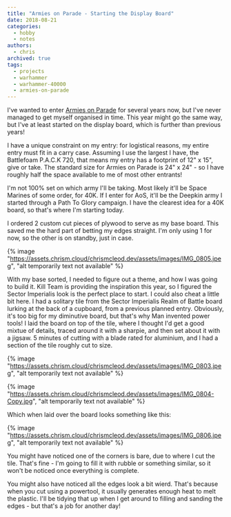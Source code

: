 ```yaml
---
title: "Armies on Parade - Starting the Display Board"
date: 2018-08-21
categories:
  - hobby
  - notes
authors:
  - chris
archived: true
tags:
  - projects
  - warhammer
  - warhammer-40000
  - armies-on-parade
---
```


I've wanted to enter [Armies on Parade](https://armiesonparade.com/) for several years now, but I've never managed to get myself organised in time. This year might go the same way, but I've at least started on the display board, which is further than previous years!

I have a unique constraint on my entry: for logistical reasons, my entire entry must fit in a carry case. Assuming I use the largest I have, the Battlefoam P.A.C.K 720, that means my entry has a footprint of 12" x 15", give or take. The standard size for Armies on Parade is 24" x 24" - so I have roughly half the space available to me of most other entrants!

I'm not 100% set on which army I'll be taking. Most likely it'll be Space Marines of some order, for 40K. If I enter for AoS, it'll be the Deepkin army I started through a Path To Glory campaign. I have the clearest idea for a 40K board, so that's where I'm starting today.

I ordered 2 custom cut pieces of plywood to serve as my base board. This saved me the hard part of betting my edges straight. I'm only using 1 for now, so the other is on standby, just in case.

{% image "https://assets.chrism.cloud/chrismcleod.dev/assets/images/IMG_0805.jpeg", "alt temporarily text not available" %}

With my base sorted, I needed to figure out a theme, and how I was going to build it. Kill Team is providing the inspiration this year, so I figured the Sector Imperialis look is the perfect place to start. I could also cheat a little bit here. I had a solitary tile from the Sector Imperialis Realm of Battle board lurking at the back of a cupboard, from a previous planned entry. Obviously, it's too big for my diminutive board, but that's why Man invented power tools! I laid the board on top of the tile, where I thought I'd get a good mixtue of details, traced around it with a sharpie, and then set about it with a jigsaw. 5 minutes of cutting with a blade rated for aluminium, and I had a section of the tile roughly cut to size.

{% image "https://assets.chrism.cloud/chrismcleod.dev/assets/images/IMG_0803.jpeg", "alt temporarily text not available" %}

{% image "https://assets.chrism.cloud/chrismcleod.dev/assets/images/IMG_0804-Copy.jpg", "alt temporarily text not available" %}

Which when laid over the board looks something like this:

{% image "https://assets.chrism.cloud/chrismcleod.dev/assets/images/IMG_0806.jpeg", "alt temporarily text not available" %}

You might have noticed one of the corners is bare, due to where I cut the tile. That's fine - I'm going to fill it with rubble or something similar, so it won't be noticed once everything is complete.

You might also have noticed all the edges look a bit wierd. That's because when you cut using a powertool, it usually generates enough heat to melt the plastic. I'll be tidying that up when I get around to filling and sanding the edges - but that's a job for another day!
